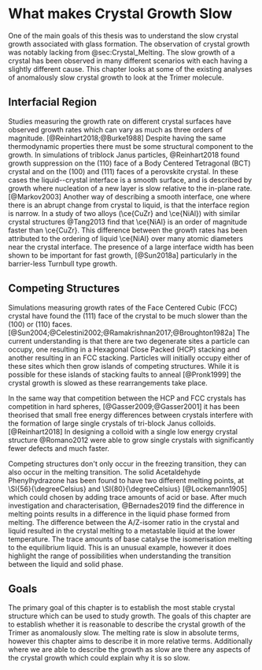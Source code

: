 # What makes Crystal Growth Slow

One of the main goals of this thesis
was to understand the slow crystal growth associated with glass formation.
The observation of crystal growth was notably lacking from @sec:Crystal_Melting.
The slow growth of a crystal has been observed in many different scenarios
with each having a slightly different cause.
This chapter looks at some of the existing analyses of
anomalously slow crystal growth to look at the Trimer molecule.

## Interfacial Region

Studies measuring the growth rate
on different crystal surfaces
have observed growth rates
which can vary as much as three orders of magnitude. [@Reinhart2018;@Burke1988]
Despite having the same thermodynamic properties
there must be some structural component to the growth.
In simulations of triblock Janus particles,
@Reinhart2018 found growth suppression on
the (110) face of a Body Centered Tetragonal (BCT) crystal
and on the (100) and (111) faces of a perovskite crystal.
In these cases the liquid--crystal interface is a smooth surface,
and is described by growth where nucleation of a new layer
is slow relative to the in-plane rate. [@Markov2003]
Another way of describing a smooth interface,
one where there is an abrupt change from crystal to liquid,
is that the interface region is narrow.
In a study of two alloys (\ce{CuZr} and \ce{NiAl}) with similar crystal structures
@Tang2013 find that \ce{NiAl} is an order of magnitude faster than \ce{CuZr}.
This difference between the growth rates has been attributed to
the ordering of liquid \ce{NiAl} over many atomic diameters near the crystal interface.
The presence of a large interface width
has been shown to be important for fast growth, [@Sun2018a]
particularly in the barrier-less Turnbull type growth.

## Competing Structures

Simulations measuring growth rates of the Face Centered Cubic (FCC) crystal
have found the (111) face of the crystal to be much slower than
the (100) or (110) faces. [@Sun2004;@Celestini2002;@Ramakrishnan2017;@Broughton1982a]
The current understanding is that there are two degenerate sites a particle can occupy,
one resulting in a Hexagonal Close Packed (HCP) stacking and another resulting in an FCC stacking.
Particles will initially occupy either of these sites
which then grow islands of competing structures.
While it is possible for these islands of stacking faults to anneal [@Pronk1999]
the crystal growth is slowed as these rearrangements take place.

In the same way that competition between the HCP and FCC crystals
has competition in hard spheres, [@Gasser2009;@Gasser2001]
it has been theorised that small free energy differences between crystals
interfere with the formation of large single crystals of tri-block Janus colloids. [@Reinhart2018]
In designing a colloid with a single low energy crystal structure
@Romano2012 were able to grow single crystals
with significantly fewer defects and much faster.

Competing structures don't only occur in the freezing transition,
they can also occur in the melting transition.
The solid Acetaldehyde Phenylhydrazone has been found to have
two different melting points,
at \SI{56}{\degreeCelsius} and \SI{80}{\degreeCelsius} [@Lockemann1905]
which could chosen by adding trace amounts of acid or base.
After much investigation and characterisation,
@Bernades2019 find the difference in melting points
results in a difference in the liquid phase formed from melting.
The difference between the A/Z-isomer ratio in the crystal and liquid
resulted in the crystal melting to a metastable liquid at the lower temperature.
The trace amounts of base catalyse the isomerisation
melting to the equilibrium liquid.
This is an unusual example,
however it does highlight the range of possibilities
when understanding the transition between the liquid and solid phase.

## Goals

The primary goal of this chapter is to establish
the most stable crystal structure
which can be used to study growth.
The goals of this chapter are to establish whether
it is reasonable to describe the crystal growth
of the Trimer as anomalously slow.
The melting rate is slow in absolute terms,
however this chapter aims to describe it in more relative terms.
Additionally where we are able to describe the growth as slow
are there any aspects of the crystal growth
which could explain why it is so slow.
